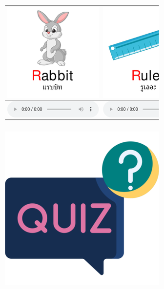 <div class="carrousel">


|![](/media/img/R-S-T/Rabbit.svg)|![](/media/img/R-S-T/Ruler.svg)|![](/media/img/R-S-T/Rubber.svg)|![](/media/img/R-S-T/Rain.svg)|![](/media/img/R-S-T/Rainbow.svg)|![](/media/img/R-S-T/Seven.svg)|![](/media/img/R-S-T/Snake.svg)|![](/media/img/R-S-T/Socks.svg)|![](/media/img/R-S-T/Singer.svg)|![](/media/img/R-S-T/Soap.svg)|![](/media/img/R-S-T/Star.svg)|![](/media/img/R-S-T/Tiger.svg)|![](/media/img/R-S-T/Teacher.svg)|![](/media/img/R-S-T/Train.svg)|![](/media/img/R-S-T/Tomato.svg)|![](/media/img/R-S-T/Three.svg)|![](/media/img/R-S-T/Taxi.svg)|
| :----: | :----: | :----: | :----: | :----: | :----: | :----: | :----: | :----: | :----: | :----: | :----: | :----: | :----: | :----: | :----: | :----: |
|![](/media/audio/Rabbit.mp3)|![](/media/audio/Ruler.mp3)|![](/media/audio/Rubber.mp3)|![](/media/audio/Rain.mp3)|![](/media/audio/Rainbow.mp3)|![](/media/audio/Seven.mp3)|![](/media/audio/Snake.mp3)|![](/media/audio/Socks.mp3)|![](/media/audio/Singer.mp3)|![](/media/audio/Soap.mp3)|![](/media/audio/Star.mp3)|![](/media/audio/Tiger.mp3)|![](/media/audio/Teacher.mp3)|![](/media/audio/Train.mp3)|![](/media/audio/Tomato.mp3)|![](/media/audio/Three.mp3)|![](/media/audio/Taxi.mp3)|

</div>



# ![icon](/media/icons/quiz.svg) 

